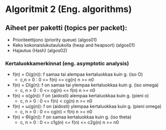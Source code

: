 # Algoritmit 2 (Eng. algorithms)

## Aiheet per paketti (topics per packet):

- Prioriteettijono (priority queue) (algos01)
- Keko kokonaislukutaulukolla (heap and heapsort) (algos01)
- Hajautus (Hash) (algos02)


### Kertaluokkamerkinnat (eng. asymptotic analysis)

- f(n) = O(g(n)): f samaa tai alempaa kertaluokkaa kuin g. (iso O)
    - c,n > 0 : 0 <= f(n) <= cg(n)   n >= n0
- f(n) = Ω(g(n): f on samaa tai ylempaa kertaluokkaa kuin g. (iso omega)
    - c, n > 0 : 0 <= cg(n) <= f(n)    n >= n0
- f(n) = o(g(n)): f on (aidosti) alempaa kertaluokkaa kuin g. (pieni o)
    - c, n > 0 : 0 <= f(n) < cg(n) n >= n0
- f(n) = ω(g(n)): f on (aidosti) ylempaa kertaluokkaa kuin g. (pieni omega)
    - c, n > 0 : 0 <= cg(n) < f(n)  n >= n0
- f(n) = ϴ(g(n)): f on samaa kertaluokkaa kuin g. (iso theta)
    - c, n > 0 : 0 <= c1g(n) <= f(n) <= c2g(n)  n >= n0

